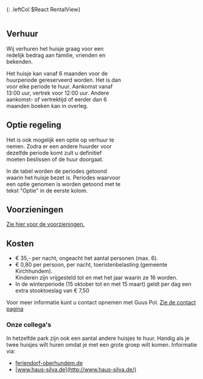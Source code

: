 
<style type="text/css" markdown="1">
.leftCol {
	float: left;
	display: block;
	width: 30%;
	min-width: 250px;
	margin-right: 25px;
	margin-top: 40px;
	
}

.rightCol {
	float: left;
	display: block;
	width: 60%;
	margin-right: 25px;
}
</style>


{: .leftCol $React RentalView}


<div class="rightCol">
    <h2>Verhuur</h2>
    <p>
    Wij verhuren het huisje graag voor een redelijk bedrag aan familie, vrienden en bekenden.
    </p>
    <p>
    Het huisje kan vanaf 6 maanden voor de huurperiode gereserveerd worden.
    Het is dan voor elke periode te huur. Aankomst vanaf 13:00 uur, vertrek voor 12:00 uur.  
    Andere aankomst- of vertrektijd of eerder dan 6 maanden boeken kan in overleg.
    </p>
    <h2>Optie regeling</h2>
    <p>
    Het is ook mogelijk een optie op verhuur te nemen. Zodra er een andere huurder voor dezelfde periode komt zult u
    definitief moeten beslissen of de huur doorgaat. 
    </p>
    <p>
    In de tabel worden de periodes getoond waarin het huisje bezet is. 
    Periodes waarvoor een optie genomen is worden getoond met te tekst "Optie" in de eerste kolom. 
    </p>
</div>


<p style="clear:both;" />


## Voorzieningen

[Zie hier voor de voorzieningen.](./het-huisje#voorzieningen)

## Kosten

* € 35,- per nacht, ongeacht het aantal personen (max. 6).
* € 0,80 per persoon, per nacht, toeristenbelasting (gemeente Kirchhundem).  
  Kinderen zijn vrijgesteld tot en met het jaar waarin ze 16 worden.
* In de winterperiode (15 oktober tot en met 15 maart) geldt per dag een extra stooktoeslag van € 7,50


Voor meer informatie kunt u contact opnemen met Guus Pol. [Zie de contact pagina](./contact#top)


### Onze collega's

In hetzelfde park zijn ook een aantal andere huisjes te huur. Handig als je twee huisjes wilt huren omdat je met een grote groep wilt komen. Informatie via:

* [feriendorf-oberhundem.de](http://feriendorf-oberhundem.de/)
* [www.haus-silva.de](http://www.haus-silva.de/)



